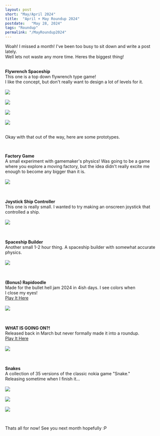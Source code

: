 ```yaml
---
layout: post
short: "May/April 2024"
title:  "April + May Roundup 2024"
postdate:   "May 28, 2024"
tags: "Roundup"
permalink: "/MayRoundup2024"
---
```

Woah! I missed a month! I've been too busy to sit down and write a post lately.<br>
Well lets not waste any more time. Heres the biggest thing! <br><br>


**Flywrench Spaceship**<br>
This one is a top down flywrench type game!<br>
I like the concept, but don't really want to design a lot of levels for it. 
<br><br><img class="blogImg" src="/assets/blog/May2024/minigunn1.gif" /><br>
<br><img class="blogImg" src="/assets/blog/May2024/minigunn2.gif" /><br>
<br><img class="blogImg" src="/assets/blog/May2024/minigunn3.gif" /><br>
<br><img class="blogImg" src="/assets/blog/May2024/minigunn4.gif" /><br>
<br>


Okay with that out of the way, here are some prototypes.

<br>

**Factory Game**<br>
A small experiment with gamemaker's physics! Was going to be a game where you explore a moving factory, but the idea didn't really excite me enough to become any bigger than it is. 
<br><br><img class="blogImg" src="/assets/blog/May2024/factory.gif" /><br><br>
<br>

**Joystick Ship Controller**<br>
This one is really small. I wanted to try making an onscreen joystick that controlled a ship. 
<br><br><img class="blogImg" src="/assets/blog/May2024/joystick.gif" /><br><br>
<br>

**Spaceship Builder**<br>
Another small 1-2 hour thing. A spaceship builder with somewhat accurate physics. 
<br><br><img class="blogImg" src="/assets/blog/May2024/spaceships.gif" /><br><br>
<br>

**(Bonus) Rapidoodle**<br>
Made for the bullet hell jam 2024 in 4ish days. I see colors when <br>I close my eyes! <br>
[Play It Here](https://sirmilkman.itch.io/rapidoodle)
<br><br><img class="blogImg" src="/assets/blog/May2024/rapidoodle.gif" /><br><br>
<br>


**WHAT IS GOING ON?!**<br>
Released back in March but never formally made it into a roundup.<br>
[Play It Here](https://sirmilkman.itch.io/what-is-going-on)
<br><br><img class="blogImg" src="/assets/blog/May2024/gay.gif" /><br><br>
<br>

**Snakes**<br>
A collection of 35 versions of the classic nokia game "Snake." <br>Releasing sometime when I finish it... 
<br><br><img class="blogImg" src="/assets/blog/May2024/snakes3.gif" /><br>
<br><img class="blogImg" src="/assets/blog/May2024/snakes2.gif" /><br>
<br><img class="blogImg" src="/assets/blog/May2024/snakes4.gif" /><br>

<br>



Thats all for now! See you next month hopefully :P 
